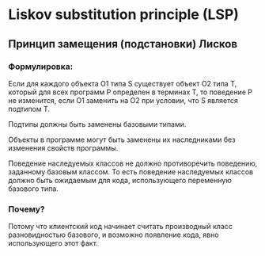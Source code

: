 # Liskov substitution principle (LSP)

## Принцип замещения (подстановки) Лисков

### Формулировка:

Если для каждого объекта О1 типа S существует объект О2 типа Т, который для всех программ Р определен в терминах Т, то поведение Р не изменится, если О1 заменить на О2 при условии, что S является подтипом Т.

Подтипы должны быть заменены базовыми типами.

Объекты в программе могут быть заменены их наследниками без изменения свойств программы.

Поведение наследуемых классов не должно противоречить поведению, заданному базовым классом. То есть поведение наследуемых классов должно быть ожидаемым для кода, использующего переменную базового типа.

### Почему?

Потому что клиентский код начинает считать производный класс разновидностью базового, и возможно появление кода, явно использующего этот факт.

